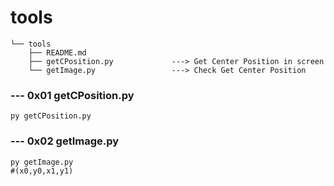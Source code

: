 # tools

```
└── tools
    ├── README.md
    ├── getCPosition.py             ---> Get Center Position in screen
    └── getImage.py                 ---> Check Get Center Position
```

### --- 0x01 getCPosition.py 

```
py getCPosition.py
```
### --- 0x02 getImage.py  

```
py getImage.py  
#(x0,y0,x1,y1)
```